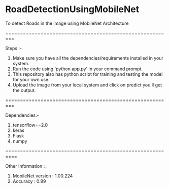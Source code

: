 # RoadDetectionUsingMobileNet
To detect Roads in the image using MobileNet Architecture

=========================================================

Steps :-
1) Make sure you have all the dependencies/requirements installed in your system.
2) Run the code using 'python app.py' in your command prompt.
3) This repository also has python script for training and testing the model for your own use.
4) Upload the image from your local system and click on predict you'll get the output.

=========================================================

Dependencies:-
1) tensorflow==2.0
2) keras
3) Flask
4) numpy

==========================================================

Other Information :_
1) MobileNet version : 1.00.224
2) Accuracy : 0.89
